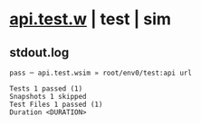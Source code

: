# [api.test.w](../../../../../tests/valid/api.test.w) | test | sim

## stdout.log
```log
pass ─ api.test.wsim » root/env0/test:api url

Tests 1 passed (1)
Snapshots 1 skipped
Test Files 1 passed (1)
Duration <DURATION>
```

